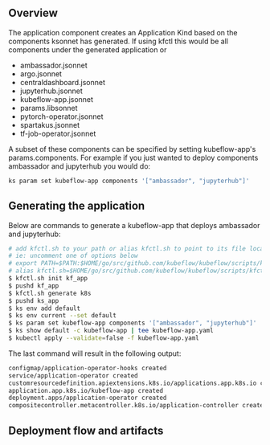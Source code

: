 ## Overview

The application component creates an Application Kind based on the 
components ksonnet has generated. If using kfctl this would be all components 
under the generated application or 
- ambassador.jsonnet
- argo.jsonnet
- centraldashboard.jsonnet
- jupyterhub.jsonnet
- kubeflow-app.jsonnet
- params.libsonnet
- pytorch-operator.jsonnet
- spartakus.jsonnet
- tf-job-operator.jsonnet

A subset of these components can be specified by setting kubeflow-app's params.components. 
For example if you just wanted to deploy components ambassador and jupyterhub you would do:
```bash
ks param set kubeflow-app components '["ambassador", "jupyterhub"]'
```

## Generating the application

Below are commands to generate a kubeflow-app that deploys ambassador and jupyterhub:

```bash
# add kfctl.sh to your path or alias kfctl.sh to point to its file location 
# ie: uncomment one of options below
# export PATH=$PATH:$HOME/go/src/github.com/kubeflow/kubeflow/scripts/kfctl.sh
# alias kfctl.sh=$HOME/go/src/github.com/kubeflow/kubeflow/scripts/kfctl.sh
$ kfctl.sh init kf_app
$ pushd kf_app
$ kfctl.sh generate k8s
$ pushd ks_app
$ ks env add default
$ ks env current --set default
$ ks param set kubeflow-app components '["ambassador", "jupyterhub"]'
$ ks show default -c kubeflow-app | tee kubeflow-app.yaml
$ kubectl apply --validate=false -f kubeflow-app.yaml
```

The last command will result in the following output:

```bash
configmap/application-operator-hooks created
service/application-operator created
customresourcedefinition.apiextensions.k8s.io/applications.app.k8s.io configured
application.app.k8s.io/kubeflow-app created
deployment.apps/application-operator created
compositecontroller.metacontroller.k8s.io/application-controller created
```

## Deployment flow and artifacts
